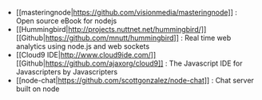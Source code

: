 - [[masteringnode|https://github.com/visionmedia/masteringnode]] : Open source eBook for nodejs 
- [[Hummingbird|http://projects.nuttnet.net/hummingbird/]] [[Github|https://github.com/mnutt/hummingbird]] : Real time web analytics using node.js and web sockets
- [[Cloud9 IDE|http://www.cloud9ide.com/]] [[Github|https://github.com/ajaxorg/cloud9]] : The Javascript IDE for Javascripters by Javascripters
- [[node-chat|https://github.com/scottgonzalez/node-chat]] : Chat server built on node